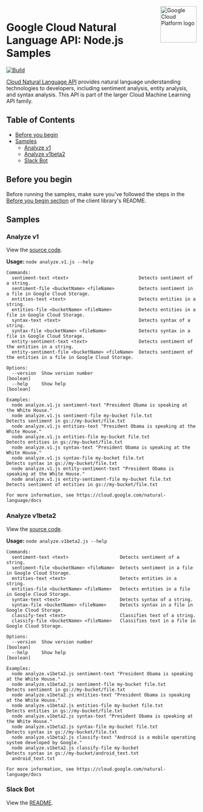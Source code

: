 <img src="https://avatars2.githubusercontent.com/u/2810941?v=3&s=96" alt="Google Cloud Platform logo" title="Google Cloud Platform" align="right" height="96" width="96"/>

# Google Cloud Natural Language API: Node.js Samples

[![Build](https://storage.googleapis.com/.svg)]()

[Cloud Natural Language API](https://cloud.google.com/natural-language/docs) provides natural language understanding technologies to developers, including sentiment analysis, entity analysis, and syntax analysis. This API is part of the larger Cloud Machine Learning API family.

## Table of Contents

* [Before you begin](#before-you-begin)
* [Samples](#samples)
  * [Analyze v1](#analyze-v1)
  * [Analyze v1beta2](#analyze-v1beta2)
  * [Slack Bot](#slack-bot)

## Before you begin

Before running the samples, make sure you've followed the steps in the
[Before you begin section](../README.md#before-you-begin) of the client
library's README.

## Samples

### Analyze v1

View the [source code][analyze-v1_0_code].

__Usage:__ `node analyze.v1.js --help`

```
Commands:
  sentiment-text <text>                          Detects sentiment of a string.
  sentiment-file <bucketName> <fileName>         Detects sentiment in a file in Google Cloud Storage.
  entities-text <text>                           Detects entities in a string.
  entities-file <bucketName> <fileName>          Detects entities in a file in Google Cloud Storage.
  syntax-text <text>                             Detects syntax of a string.
  syntax-file <bucketName> <fileName>            Detects syntax in a file in Google Cloud Storage.
  entity-sentiment-text <text>                   Detects sentiment of the entities in a string.
  entity-sentiment-file <bucketName> <fileName>  Detects sentiment of the entities in a file in Google Cloud Storage.

Options:
  --version  Show version number                                                                               [boolean]
  --help     Show help                                                                                         [boolean]

Examples:
  node analyze.v1.js sentiment-text "President Obama is speaking at the White House."
  node analyze.v1.js sentiment-file my-bucket file.txt          Detects sentiment in gs://my-bucket/file.txt
  node analyze.v1.js entities-text "President Obama is speaking at the White House."
  node analyze.v1.js entities-file my-bucket file.txt           Detects entities in gs://my-bucket/file.txt
  node analyze.v1.js syntax-text "President Obama is speaking at the White House."
  node analyze.v1.js syntax-file my-bucket file.txt             Detects syntax in gs://my-bucket/file.txt
  node analyze.v1.js entity-sentiment-text "President Obama is speaking at the White House."
  node analyze.v1.js entity-sentiment-file my-bucket file.txt   Detects sentiment of entities in gs://my-bucket/file.txt

For more information, see https://cloud.google.com/natural-language/docs
```

[analyze-v1_0_docs]: https://cloud.google.com/natural-language/docs/
[analyze-v1_0_code]: analyze.v1.js

### Analyze v1beta2

View the [source code][analyze-v1beta2_1_code].

__Usage:__ `node analyze.v1beta2.js --help`

```
Commands:
  sentiment-text <text>                   Detects sentiment of a string.
  sentiment-file <bucketName> <fileName>  Detects sentiment in a file in Google Cloud Storage.
  entities-text <text>                    Detects entities in a string.
  entities-file <bucketName> <fileName>   Detects entities in a file in Google Cloud Storage.
  syntax-text <text>                      Detects syntax of a string.
  syntax-file <bucketName> <fileName>     Detects syntax in a file in Google Cloud Storage.
  classify-text <text>                    Classifies text of a string.
  classify-file <bucketName> <fileName>   Classifies text in a file in Google Cloud Storage.

Options:
  --version  Show version number                                                                               [boolean]
  --help     Show help                                                                                         [boolean]

Examples:
  node analyze.v1beta2.js sentiment-text "President Obama is speaking at the White House."
  node analyze.v1beta2.js sentiment-file my-bucket file.txt     Detects sentiment in gs://my-bucket/file.txt
  node analyze.v1beta2.js entities-text "President Obama is speaking at the White House."
  node analyze.v1beta2.js entities-file my-bucket file.txt      Detects entities in gs://my-bucket/file.txt
  node analyze.v1beta2.js syntax-text "President Obama is speaking at the White House."
  node analyze.v1beta2.js syntax-file my-bucket file.txt        Detects syntax in gs://my-bucket/file.txt
  node analyze.v1beta2.js classify-text "Android is a mobile operating system developed by Google."
  node analyze.v1beta2.js classify-file my-bucket               Detects syntax in gs://my-bucket/android_text.txt
  android_text.txt

For more information, see https://cloud.google.com/natural-language/docs
```

[analyze-v1beta2_1_docs]: https://cloud.google.com/natural-language/docs/
[analyze-v1beta2_1_code]: analyze.v1beta2.js

### Slack Bot


View the [README](slackbot/README.md).


